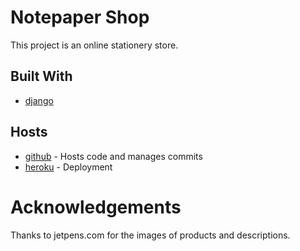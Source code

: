 
# Notepaper Shop

This project is an online stationery store.




## Built With


* [django]() 
 

## Hosts
* [github]() - Hosts code and manages commits
* [heroku]() - Deployment

# Acknowledgements

Thanks to jetpens.com for the images of products and descriptions.


